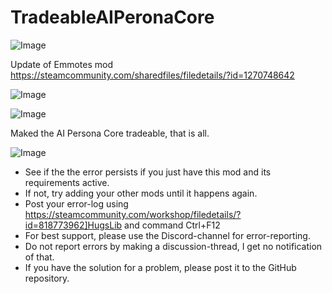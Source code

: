 # TradeableAIPeronaCore

![Image](https://i.imgur.com/buuPQel.png)

Update of Emmotes mod
https://steamcommunity.com/sharedfiles/filedetails/?id=1270748642

![Image](https://i.imgur.com/pufA0kM.png)

	
![Image](https://i.imgur.com/Z4GOv8H.png)


Maked the AI Persona Core tradeable, that is all.


![Image](https://i.imgur.com/PwoNOj4.png)



-  See if the the error persists if you just have this mod and its requirements active.
-  If not, try adding your other mods until it happens again.
-  Post your error-log using https://steamcommunity.com/workshop/filedetails/?id=818773962]HugsLib and command Ctrl+F12
-  For best support, please use the Discord-channel for error-reporting.
-  Do not report errors by making a discussion-thread, I get no notification of that.
-  If you have the solution for a problem, please post it to the GitHub repository.




